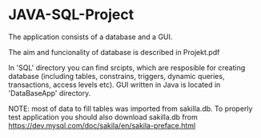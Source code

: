 # JAVA-SQL-Project
The application consists of a database and a GUI. 


The aim and funcionality of database is described in Projekt.pdf


In 'SQL' directory you can find srcipts, which are resposible for creating database (including tables, constrains, triggers, dynamic queries, transactions, access levels etc). GUI written in Java is located in 'DataBaseApp' directory.


NOTE: most of data to fill tables was imported from sakilla.db. To properly test application you should also download sakilla.db from https://dev.mysql.com/doc/sakila/en/sakila-preface.html
